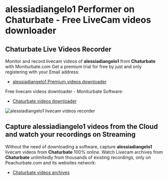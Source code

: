 # alessiadiangelo1 Performer on Chaturbate - Free LiveCam videos downloader

## Chaturbate Live Videos Recorder

Monitor and record livecam videos of **alessiadiangelo1** from **Chaturbate** with Moniturbate.com
Get a premium trial for free by just and only registering with your Email address:
* [alessiadiangelo1 Premium videos downloader](https://moniturbate.com/request-demo-licence-key.html)

Free livecam videos downloader - Moniturbate Software:
* [Chaturbate videos downloader](https://moniturbate.com/moniturbate-download-software.html)

![alessiadiangelo1 livecam videos recorder](https://peachurnet.com/templates/moniturbate-software.png)


## Capture alessiadiangelo1 videos from the Cloud and watch your recordings on Streaming

Without the need of downloading a software, capture **alessiadiangelo1** livecam videos from **Chaturbate** 100% online.
Watch Livecam archives from **Chaturbate** unlimitedly from thousands of existing recordings, only on Peachurbate.com and its websites network:
* [Chaturbate videos archives](https://peachurnet.com/)
